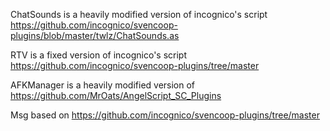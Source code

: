 ChatSounds is a heavily modified version of incognico's script https://github.com/incognico/svencoop-plugins/blob/master/twlz/ChatSounds.as

RTV is a fixed version of incognico's script https://github.com/incognico/svencoop-plugins/tree/master

AFKManager is a heavily modified version of https://github.com/MrOats/AngelScript_SC_Plugins

Msg based on https://github.com/incognico/svencoop-plugins/tree/master
